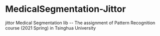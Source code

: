 # MedicalSegmentation-Jittor
jittor Medical Segmentation lib -- The assignment of Pattern Recognition course (2021 Spring) in Tsinghua University
